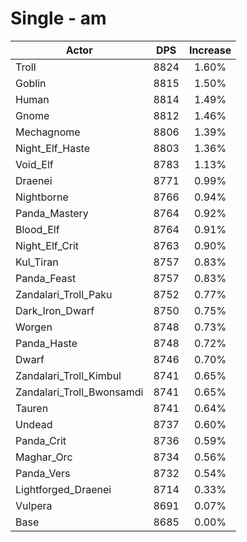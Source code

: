 # Single - am
| Actor | DPS | Increase |
|---|:---:|:---:|
|Troll|8824|1.60%|
|Goblin|8815|1.50%|
|Human|8814|1.49%|
|Gnome|8812|1.46%|
|Mechagnome|8806|1.39%|
|Night_Elf_Haste|8803|1.36%|
|Void_Elf|8783|1.13%|
|Draenei|8771|0.99%|
|Nightborne|8766|0.94%|
|Panda_Mastery|8764|0.92%|
|Blood_Elf|8764|0.91%|
|Night_Elf_Crit|8763|0.90%|
|Kul_Tiran|8757|0.83%|
|Panda_Feast|8757|0.83%|
|Zandalari_Troll_Paku|8752|0.77%|
|Dark_Iron_Dwarf|8750|0.75%|
|Worgen|8748|0.73%|
|Panda_Haste|8748|0.72%|
|Dwarf|8746|0.70%|
|Zandalari_Troll_Kimbul|8741|0.65%|
|Zandalari_Troll_Bwonsamdi|8741|0.65%|
|Tauren|8741|0.64%|
|Undead|8737|0.60%|
|Panda_Crit|8736|0.59%|
|Maghar_Orc|8734|0.56%|
|Panda_Vers|8732|0.54%|
|Lightforged_Draenei|8714|0.33%|
|Vulpera|8691|0.07%|
|Base|8685|0.00%|
